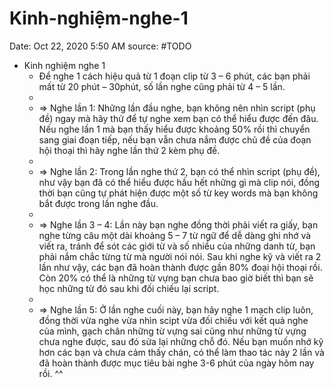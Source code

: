 # Kinh-nghiệm-nghe-1

Date: Oct 22, 2020 5:50 AM
source: #TODO

- Kinh nghiệm nghe 1
    - Để nghe 1 cách hiệu quả từ 1 đoạn clip từ 3 – 6 phút, các bạn phải mất từ 20 phút – 30phút, số lần nghe cũng phải từ 4 – 5 lần.
    - 
    - => Nghe lần 1: Những lần đầu nghe, bạn không nên nhìn script (phụ đề) ngay mà hãy thử để tự nghe xem bạn có thể hiểu được đến đâu. Nếu nghe lần 1 mà bạn thấy hiểu được khoảng 50% rồi thì chuyển sang giai đoạn tiếp, nếu bạn vẫn chưa nắm được chủ đề của đoạn hội thoại thì hãy nghe lần thứ 2 kèm phụ đề.
    - 
    - => Nghe lần 2: Trong lần nghe thứ 2, bạn có thể nhìn script (phụ đề), như vậy bạn đã có thể hiểu được hầu hết những gì mà clip nói, đồng thời bạn cũng tự phát hiện được một số từ key words mà bạn không bắt được trong lần nghe đầu.
    - 
    - => Nghe lần 3 – 4: Lần này bạn nghe đồng thời phải viết ra giấy, bạn nghe từng câu một dài khoảng 5 – 7 từ ngữ để dễ dàng ghi nhớ và viết ra, tránh để sót các giới từ và số nhiều của những danh từ, bạn phải nắm chắc từng từ mà người nói nói. Sau khi nghe kỹ và viết ra 2 lần như vậy, các bạn đã hoàn thành được gần 80% đoại hội thoại rồi. Còn 20% có thể là những từ vựng bạn chưa bao giờ biết thì bạn sẽ học những từ đó sau khi đối chiếu lại script.
    - 
    - => Nghe lần 5: Ở lần nghe cuối này, bạn hãy nghe 1 mạch clip luôn, đồng thời vừa nghe vừa nhìn scipt vừa đối chiếu với kết quả nghe của mình, gạch chân những từ vựng sai cũng như những từ vựng chưa nghe được, sau đó sửa lại những chỗ đó. Nếu bạn muốn nhớ kỹ hơn các bạn và chưa cảm thấy chán, có thể làm thao tác này 2 lần và đã hoàn thành được mục tiêu bài nghe 3-6 phút của ngày hôm nay rồi. ^^